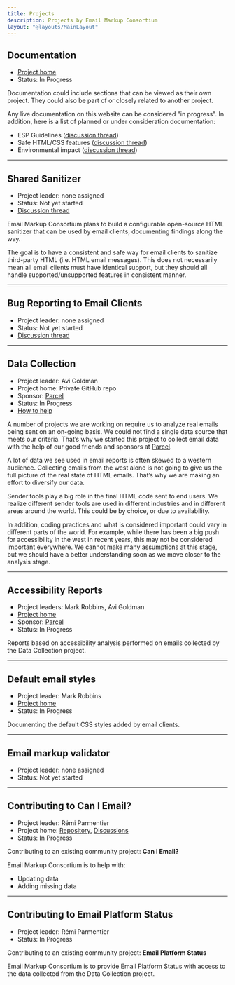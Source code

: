 ```yaml
---
title: Projects
description: Projects by Email Markup Consortium
layout: "@layouts/MainLayout"
---
```


## Documentation

- [Project home](https://github.com/email-markup-consortium/emailmarkup.org)
- Status: In Progress

Documentation could include sections that can be viewed as their own project. They could also be part of or closely related to another project.

Any live documentation on this website can be considered "in progress". In addition, here is a list of planned or under consideration documentation:

- ESP Guidelines ([discussion thread](https://github.com/email-markup-consortium/email-markup-consortium/discussions/50))
- Safe HTML/CSS features ([discussion thread](https://github.com/email-markup-consortium/email-markup-consortium/discussions/51))
- Environmental impact ([discussion thread](https://github.com/email-markup-consortium/email-markup-consortium/discussions/39))

---

## Shared Sanitizer

- Project leader: none assigned
- Status: Not yet started
- [Discussion thread](https://github.com/email-markup-consortium/email-markup-consortium/discussions/51)

Email Markup Consortium plans to build a configurable open-source HTML sanitizer that can be used by email clients, documenting findings along the way.

The goal is to have a consistent and safe way for email clients to sanitize third-party HTML (i.e. HTML email messages). This does not necessarily mean all email clients must have identical support, but they should all handle supported/unsupported features in consistent manner.

---

## Bug Reporting to Email Clients

- Project leader: none assigned
- Status: Not yet started
- [Discussion thread](https://github.com/email-markup-consortium/email-markup-consortium/discussions/51)

---

## Data Collection

- Project leader: Avi Goldman
- Project home: Private GitHub repo
- Sponsor: [Parcel](https://parcel.io)
- Status: In Progress
- [How to help](https://github.com/email-markup-consortium/email-markup-consortium/issues?q=is%3Aissue+is%3Aopen+label%3A%22project%3A+data+collection%22+label%3A%22help+wanted%22)

A number of projects we are working on require us to analyze real emails being sent on an on-going basis. We could not find a single data source that meets our criteria. That’s why we started this project to collect email data with the help of our good friends and sponsors at [Parcel](https://parcel.io).

A lot of data we see used in email reports is often skewed to a western audience. Collecting emails from the west alone is not going to give us the full picture of the real state of HTML emails. That’s why we are making an effort to diversify our data.

Sender tools play a big role in the final HTML code sent to end users. We realize different sender tools are used in different industries and in different areas around the world. This could be by choice, or due to availability.

In addition, coding practices and what is considered important could vary in different parts of the world. For example, while there has been a big push for accessibility in the west in recent years, this may not be considered important everywhere. We cannot make many assumptions at this stage, but we should have a better understanding soon as we move closer to the analysis stage.

---

## Accessibility Reports

- Project leaders: Mark Robbins, Avi Goldman
- [Project home](/en/reports/accessibility/)
- Sponsor: [Parcel](https://parcel.io)
- Status: In Progress

Reports based on accessibility analysis performed on emails collected by the Data Collection project.

---

## Default email styles

- Project leader: Mark Robbins
- [Project home](https://github.com/email-markup-consortium/default-email-styles)
- Status: In Progress

Documenting the default CSS styles added by email clients.

---

## Email markup validator

- Project leader: none assigned
- Status: Not yet started

---

## Contributing to Can I Email?

- Project leader: Rémi Parmentier
- Project home: [Repository](https://github.com/HTeuMeuLeu/caniemail), [Discussions](https://github.com/email-markup-consortium/email-markup-consortium/discussions?discussions_q=label%3A%22project%3A+Can+I+Email%3F%22)
- Status: In Progress

Contributing to an existing community project: **Can I Email?**

Email Markup Consortium is to help with:

- Updating data
- Adding missing data

---

## Contributing to Email Platform Status

- Project leader: Rémi Parmentier
- Status: In Progress

Contributing to an existing community project: **Email Platform Status**

Email Markup Consortium is to provide Email Platform Status with access to the data collected from the Data Collection project.
